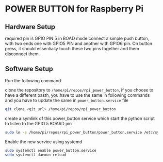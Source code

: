 # POWER BUTTON for Raspberry Pi

## Hardware Setup

required pin is GPIO PIN 5 in BOAD mode
connect a simple push button, with two ends one with GPIO5 PIN and another with GPIO6 pin.
On button press, it should essentially touch these two pins together and them disconnect them.


## Software Setup

Run the following command

clone the repository to `/home/pi/repos/rpi_power_button`, if you choose to have a different pasth, you have to use the same in following commands and you have to update the same in `power_button.service` file
```bash
git clone <git_url> /home/pi/repos/rpi_power_button
```
create a symlink of this power_button service which start the python script to listen to the GPIO 5 BOARD pin
```bash
sudo ln -s /home/pi/repos/rpi_power_button/power_button.service /etc/systemd/system/power_button.service
```

Enable the new service using systemd
```bash
sudo systemctl enable power_button.service
sudo systemctl daemon-reload
```



